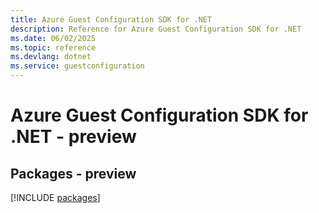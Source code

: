 ```yaml
---
title: Azure Guest Configuration SDK for .NET
description: Reference for Azure Guest Configuration SDK for .NET
ms.date: 06/02/2025
ms.topic: reference
ms.devlang: dotnet
ms.service: guestconfiguration
---
```

# Azure Guest Configuration SDK for .NET - preview
## Packages - preview
[!INCLUDE [packages](guest-configuration-index.md)]
